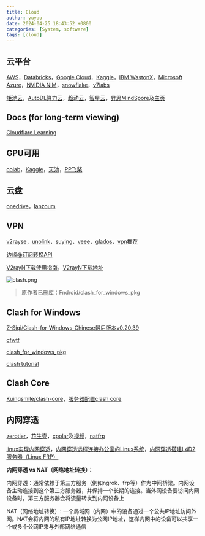 ```yaml
---
title: Cloud
author: yuyao
date: 2024-04-25 18:43:52 +0800 
categories: [System, software]
tags: [cloud]
---
```


## 云平台

[AWS](https://aws.amazon.com/)，[Databricks](https://www.databricks.com/)，[Google Cloud](https://console.cloud.google.com/welcome/new)，[Kaggle](https://www.kaggle.com/)，[IBM WastonX](https://www.ibm.com/watsonx)，[Microsoft Azure](https://azure.microsoft.com/)，[NVIDIA NIM](https://www.nvidia.com/en-us/launchpad/ai/generative-ai-inference-with-nim/)，[snowflake](https://www.snowflake.com/)，[v7labs](https://www.v7labs.com/)

[矩池云](https://matpool.com/)，[AutoDL算力云](https://www.autodl.com/)，[趋动云](https://www.virtaicloud.com/)，[智星云](https://www.ai-galaxy.cn/)，[昇思MindSpore](https://github.com/mindspore-ai/mindspore)及[主页](https://www.mindspore.cn/)

## Docs (for long-term viewing)

[Cloudflare Learning](https://www.cloudflare.com/zh-cn/learning/)

## GPU可用

[colab](https://colab.google/)，[Kaggle](https://www.kaggle.com/code)，[天池](https://tianchi.aliyun.com/notebook-ai/)，[PP飞桨](https://aistudio.baidu.com/index/creations)

## 云盘

[onedrive](https://onedrive.com/)，[lanzoum](https://ge2k.lanzoum.com/)

## VPN

[v2rayse](https://v2rayse.com/en/)，[unolink](https://ubbolink.xyz/#/login)，[suying](https://suying55.com/auth/login)，[veee](https://www.veee.live/index)，[glados](https://glados.space/)，[vpn推荐](https://www.vpndada.com/)

[边缘@订阅转换API](https://bianyuan.xyz/)

[V2rayN下载使用指南](https://kerrynotes.com/v2rayn-for-windows-tutorial/)，[V2rayN下载地址](https://v2rayn.en.lo4d.com/download)

![clash.png](https://raw.githubusercontent.com/yuy4o/yuy4o/main/figures/231125clash.png)

> 原作者已删库：Fndroid/clash_for_windows_pkg

## Clash for Windows

[Z-Siqi/Clash-for-Windows_Chinese最后版本v0.20.39](https://github.com/Z-Siqi/Clash-for-Windows_Chinese/releases/)

[cfwtf](https://github.com/cfwtf?tab=repositories)

[clash_for_windows_pkg](https://archive.org/download/clash_for_windows_pkg)

[clash tutorial](https://wiki.kache.moe)

## Clash Core

[Kuingsmile/clash-core](https://github.com/Kuingsmile/clash-core)，[服务器配置clash core](https://yuy4o.github.io/posts/%E4%BB%8E%E9%9B%B6%E9%85%8D%E7%BD%AEWindows/#%E6%9C%8D%E5%8A%A1%E5%99%A8%E9%85%8D%E7%BD%AE-clash-%E4%BB%A3%E7%90%86)

## 内网穿透

[zerotier](https://my.zerotier.com/)，[花生壳](https://console.hsk.oray.com/)，[cpolar](https://www.cpolar.com/)及[视频](https://space.bilibili.com/1166980986/video)，[natfrp](https://www.natfrp.com/)

[linux实现内网穿透](https://www.cnblogs.com/dy12138/p/17220805.html)，[内网穿透远程连接办公室的Linux系统](https://zhuanlan.zhihu.com/p/267900091)，[内网穿透搭建L4D2服务器（Linux FRP）](https://www.bilibili.com/read/cv19910999/)

**内网穿透 vs NAT（网络地址转换）：**

内网穿透：通常依赖于第三方服务（例如ngrok、frp等）作为中间桥梁。内网设备主动连接到这个第三方服务器，并保持一个长期的连接。当外网设备要访问内网设备时，第三方服务器会将流量转发到内网设备上

NAT（网络地址转换）: 一个局域网（内网）中的设备通过一个公共IP地址访问外网。NAT会将内网的私有IP地址转换为公网IP地址，这样内网中的设备可以共享一个或多个公网IP来与外部网络通信